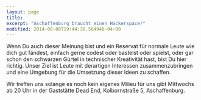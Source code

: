 ```yaml
---
layout: page
title: 
excerpt: "Aschaffenburg braucht einen Hackerspace!"
modified: 2014-08-08T19:44:38.564948-04:00
---
```

Wenn Du auch dieser Meinung bist und ein Reservat für normale Leute wie dich gut fändest, einfach gerne codest oder bastelst oder spielst, oder gar schon den schwarzen Gürtel in technischer Kreativität hast, bist Du hier richtig. Unser Ziel ist Leute mit derartigen Interessen zusammenzubringen und eine Umgebung für die Umsetzung dieser Ideen zu schaffen.

Wir treffen uns solange es noch kein eigenes Milieu für uns gibt Mittwochs ab 20 Uhr in der Gaststätte Dead End, Kolbornstraße 5, Aschaffenburg.

